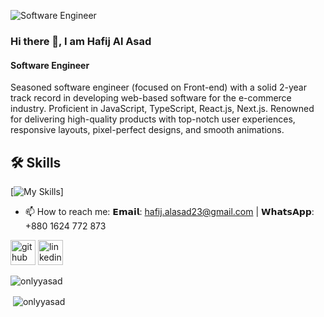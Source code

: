 ![Software Engineer](https://i.ibb.co/xq0HGLSz/Git-Hub-June25.png)

### Hi there 👋, I am Hafij Al Asad
#### Software Engineer

Seasoned software engineer (focused on Front-end) with a solid 2-year track record in developing web-based software for the e-commerce industry. Proficient in JavaScript, TypeScript, React.js, Next.js. Renowned for delivering high-quality products with top-notch user experiences, responsive layouts, pixel-perfect designs, and smooth animations. 

## 🛠 Skills
[![My Skills](https://skillicons.dev/icons?i=js,ts,react,nextjs,nodejs,express,mongodb,mysql,postgres,php,laravel,html,css,tailwind,bootstrap,git,docker)]


- 📫 How to reach me: 𝗘𝗺𝗮𝗶𝗹: hafij.alasad23@gmail.com  |  𝗪𝗵𝗮𝘁𝘀𝗔𝗽𝗽: +880 1624 772 873 


[<img src='https://skillicons.dev/icons?i=github' alt='github' height='40'>](https://github.com/onlyyasad) [<img src='https://skillicons.dev/icons?i=linkedin' alt='linkedin' height='40'>](https://www.linkedin.com/in/hafijalasad/) 

<p><img align="left" src="https://github-readme-stats.vercel.app/api/top-langs?username=onlyyasad&show_icons=true&locale=en&layout=compact" alt="onlyyasad" /></p>
<br/>
<p>&nbsp;<img align="center" src="https://github-readme-stats.vercel.app/api?username=onlyyasad&show_icons=true&locale=en" alt="onlyyasad" /></p>



